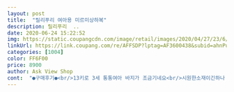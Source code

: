 ```yaml
---
layout: post 
title:  "릴리푸리 여아용 미르미상하복" 
description: 릴리푸리  ..
date: 2020-06-24 15:22:52 
img: https://static.coupangcdn.com/image/retail/images/2020/04/27/23/6/34833dd2-f5bb-4be6-bf5c-0c09bdda18c4.jpg 
linkUrl: https://link.coupang.com/re/AFFSDP?lptag=AF3600438&subid=ahnPublicAsk&pageKey=1520112382&itemId=2608338166&vendorItemId=70599447435&traceid=V0-113-e55650fdc5a3b299 
categories: [1004] 
color: FF6F00 
price: 8900 
author: Ask View Shop 
cont:  "●구매후기●<br/>13키로 3세 통통여아 바지가 조금기네요<br/>시원한소재이긴하나 좀색이진하면예쁠듯싶어요아쉽습니다<br/>시원해보이고 좋아요<br/>키 보통<br/>화면과같아요<br/>" 
---
```

